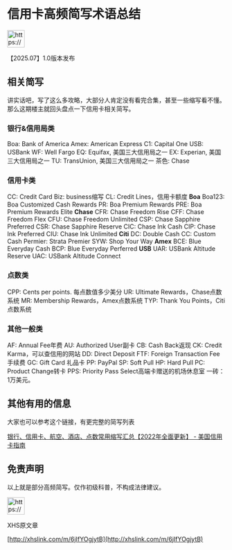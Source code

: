 # 信用卡高频简写术语总结

<aside>
<img src="https://www.notion.so/icons/megaphone_blue.svg" alt="https://www.notion.so/icons/megaphone_blue.svg" width="40px" />

【2025.07】1.0版本发布

</aside>

## 相关简写

讲实话吧，写了这么多攻略，大部分人肯定没有看完合集，甚至一些缩写看不懂。那么这期楼主就回头盘点一下信用卡相关简写。

### 银行&信用局类

Boa: Bank of America
Amex: American Express
C1: Capital One
USB: USBank
WF: Well Fargo
EQ: Equifax, 美国三大信用局之一
EX: Experian, 美国三大信用局之一
TU: TransUnion, 美国三大信用局之一
茶色: Chase

### 信用卡类

CC: Credit Card
Biz: business缩写
CL: Credit Lines，信用卡额度
**Boa**
Boa123: Boa Customized Cash Rewards
PR: Boa Premium Rewards
PRE: Boa Premium Rewards Elite
**Chase**
CFR: Chase Freedom Rise
CFF: Chase Freedom Flex
CFU: Chase Freedom Unlimited
CSP: Chase Sapphire Preferred
CSR: Chase Sapphire Reserve
CIC: Chase Ink Cash
CIP: Chase Ink Preferred
CIU: Chase Ink Unlimited
**Citi**
DC: Double Cash
CC: Custom Cash
Permier: Strata Premier
SYW: Shop Your Way
**Amex**
BCE: Blue Everyday Cash
BCP: Blue Everyday Perferred
**USB**
UAR: USBank Altitude Reserve
UAC: USBank Altitude Connect

### 点数类

CPP: Cents per points. 每点数值多少美分
UR: Ultimate Rewards，Chase点数系统
MR: Membership Rewards，Amex点数系统
TYP: Thank You Points，Citi点数系统

### 其他一般类

AF: Annual Fee年费
AU: Authorized User副卡
CB: Cash Back返现
CK: Credit Karma，可以查信用的网站
DD: Direct Deposit
FTF: Foreign Transaction Fee手续费
GC: Gift Card 礼品卡
PP: PayPal
SP: Soft Pull
HP: Hard Pull
PC: Product Change转卡
PPS: Priority Pass Select高端卡赠送的机场休息室
一砖：1万美元。

## 其他有用的信息

大家也可以参考这个链接，有更完整的简写列表

[银行、信用卡、航空、酒店、点数常用缩写汇总【2022年全面更新】 - 美国信用卡指南](https://www.uscreditcardguide.com/abbreviations/)

## 免责声明

以上就是部分高频简写。仅作初级科普，不构成法律建议。

<aside>
<img src="https://www.notion.so/icons/megaphone_blue.svg" alt="https://www.notion.so/icons/megaphone_blue.svg" width="40px" />

XHS原文章

[http://xhslink.com/m/6jIfYOgjytB](http://xhslink.com/m/6jIfYOgjytB)

</aside>